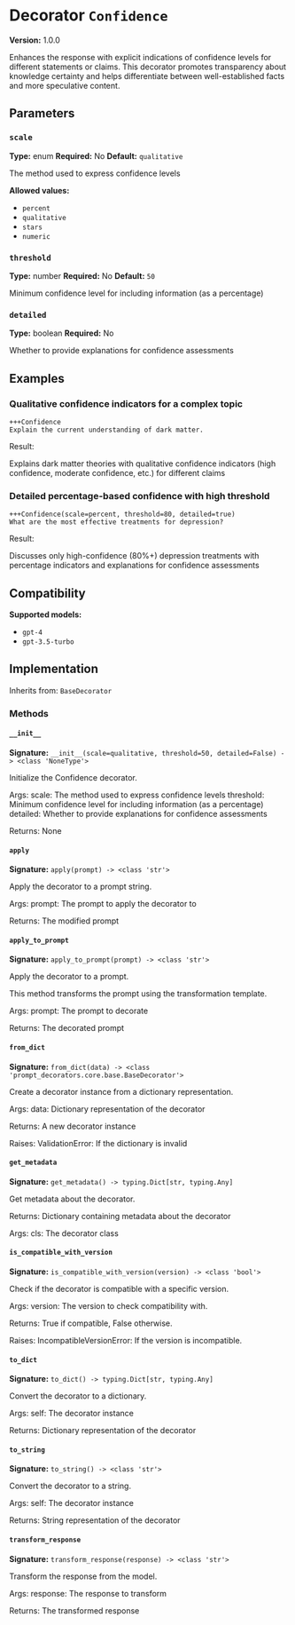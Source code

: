 # Decorator `Confidence`

**Version:** 1.0.0

Enhances the response with explicit indications of confidence levels for different statements or claims. This decorator promotes transparency about knowledge certainty and helps differentiate between well-established facts and more speculative content.

## Parameters

### `scale`

**Type:** enum
**Required:** No
**Default:** `qualitative`

The method used to express confidence levels

**Allowed values:**

- `percent`
- `qualitative`
- `stars`
- `numeric`

### `threshold`

**Type:** number
**Required:** No
**Default:** `50`

Minimum confidence level for including information (as a percentage)

### `detailed`

**Type:** boolean
**Required:** No

Whether to provide explanations for confidence assessments

## Examples

### Qualitative confidence indicators for a complex topic

```
+++Confidence
Explain the current understanding of dark matter.
```

Result:

Explains dark matter theories with qualitative confidence indicators (high confidence, moderate confidence, etc.) for different claims

### Detailed percentage-based confidence with high threshold

```
+++Confidence(scale=percent, threshold=80, detailed=true)
What are the most effective treatments for depression?
```

Result:

Discusses only high-confidence (80%+) depression treatments with percentage indicators and explanations for confidence assessments

## Compatibility

**Supported models:**

- `gpt-4`
- `gpt-3.5-turbo`

## Implementation

Inherits from: `BaseDecorator`

### Methods

#### `__init__`

**Signature:** `__init__(scale=qualitative, threshold=50, detailed=False) -> <class 'NoneType'>`

Initialize the Confidence decorator.

Args:
    scale: The method used to express confidence levels
    threshold: Minimum confidence level for including information (as a percentage)
    detailed: Whether to provide explanations for confidence assessments


Returns:
    None

#### `apply`

**Signature:** `apply(prompt) -> <class 'str'>`

Apply the decorator to a prompt string.

Args:
    prompt: The prompt to apply the decorator to


Returns:
    The modified prompt

#### `apply_to_prompt`

**Signature:** `apply_to_prompt(prompt) -> <class 'str'>`

Apply the decorator to a prompt.

This method transforms the prompt using the transformation template.

Args:
    prompt: The prompt to decorate

Returns:
    The decorated prompt

#### `from_dict`

**Signature:** `from_dict(data) -> <class 'prompt_decorators.core.base.BaseDecorator'>`

Create a decorator instance from a dictionary representation.

Args:
    data: Dictionary representation of the decorator

Returns:
    A new decorator instance

Raises:
    ValidationError: If the dictionary is invalid

#### `get_metadata`

**Signature:** `get_metadata() -> typing.Dict[str, typing.Any]`

Get metadata about the decorator.

Returns:
    Dictionary containing metadata about the decorator


Args:
    cls: The decorator class

#### `is_compatible_with_version`

**Signature:** `is_compatible_with_version(version) -> <class 'bool'>`

Check if the decorator is compatible with a specific version.

Args:
    version: The version to check compatibility with.


Returns:
    True if compatible, False otherwise.


Raises:
    IncompatibleVersionError: If the version is incompatible.

#### `to_dict`

**Signature:** `to_dict() -> typing.Dict[str, typing.Any]`

Convert the decorator to a dictionary.

Args:
    self: The decorator instance

Returns:
    Dictionary representation of the decorator

#### `to_string`

**Signature:** `to_string() -> <class 'str'>`

Convert the decorator to a string.

Args:
    self: The decorator instance

Returns:
    String representation of the decorator

#### `transform_response`

**Signature:** `transform_response(response) -> <class 'str'>`

Transform the response from the model.

Args:
    response: The response to transform

Returns:
    The transformed response
